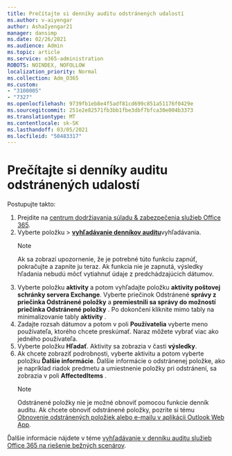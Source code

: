 ```yaml
---
title: Prečítajte si denníky auditu odstránených udalostí
ms.author: v-aiyengar
author: AshaIyengar21
manager: dansimp
ms.date: 02/26/2021
ms.audience: Admin
ms.topic: article
ms.service: o365-administration
ROBOTS: NOINDEX, NOFOLLOW
localization_priority: Normal
ms.collection: Adm_O365
ms.custom:
- "3100005"
- "7327"
ms.openlocfilehash: 9739fb1eb8e4f5adf81cd699c851a51176f0429e
ms.sourcegitcommit: 251e2e82571fb3bb1fbe3dbf7bfca30e004b3373
ms.translationtype: MT
ms.contentlocale: sk-SK
ms.lasthandoff: 03/05/2021
ms.locfileid: "50483317"
---
```

# <a name="read-the-audit-logs-for-deleted-events"></a>Prečítajte si denníky auditu odstránených udalostí

Postupujte takto:

1. Prejdite na [centrum dodržiavania súladu & zabezpečenia služieb Office 365](https://go.microsoft.com/fwlink/p/?linkid=2077143).
1. Vyberte položku  >  [**vyhľadávanie denníkov auditu**](https://go.microsoft.com/fwlink/?linkid=2103759)vyhľadávania.
    > [!NOTE]
    > Ak sa zobrazí upozornenie, že je potrebné túto funkciu zapnúť, pokračujte a zapnite ju teraz. Ak funkcia nie je zapnutá, výsledky hľadania nebudú môcť vytiahnuť údaje z predchádzajúcich dátumov.
1. Vyberte položku **aktivity** a potom vyhľadajte položku **aktivity poštovej schránky servera Exchange**. Vyberte priečinok Odstránené **správy z priečinka Odstránené položky** a **premiestnili sa správy do možností priečinka Odstránené položky** . Po dokončení kliknite mimo tably na minimalizovanie tably **aktivity** .
1. Zadajte rozsah dátumov a potom v poli **Používatelia** vyberte meno používateľa, ktorého chcete preskúmať. Naraz môžete vybrať viac ako jedného používateľa.
1. Vyberte položku **Hľadať**. Aktivity sa zobrazia v časti **výsledky**.
1. Ak chcete zobraziť podrobnosti, vyberte aktivitu a potom vyberte položku **Ďalšie informácie**. Ďalšie informácie o odstránenej položke, ako je napríklad riadok predmetu a umiestnenie položky pri odstránení, sa zobrazia v poli **AffectedItems** .
    > [!NOTE]
    > Odstránené položky nie je možné obnoviť pomocou funkcie denník auditu. Ak chcete obnoviť odstránené položky, pozrite si tému [Obnovenie odstránených položiek alebo e-mailu v aplikácii Outlook Web App](https://go.microsoft.com/fwlink/?linkid=2103759).

Ďalšie informácie nájdete v téme [vyhľadávanie v denníku auditu služieb Office 365 na riešenie bežných scenárov](https://go.microsoft.com/fwlink/?linkid=2103944).
